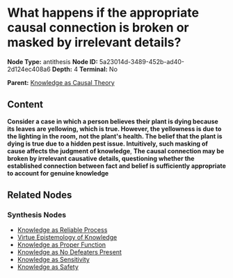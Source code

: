 # What happens if the appropriate causal connection is broken or masked by irrelevant details?

**Node Type:** antithesis
**Node ID:** 5a23014d-3489-452b-ad40-2d124ec408a6
**Depth:** 4
**Terminal:** No

**Parent:** [Knowledge as Causal Theory](knowledge-as-causal-theory-synthesis-ef5b6ea1-40ae-46a4-9ee9-71bda50bd67a.md)

## Content

**Consider a case in which a person believes their plant is dying because its leaves are yellowing, which is true. However, the yellowness is due to the lighting in the room, not the plant's health. The belief that the plant is dying is true due to a hidden pest issue. Intuitively, such masking of cause affects the judgment of knowledge**, **The causal connection may be broken by irrelevant causative details, questioning whether the established connection between fact and belief is sufficiently appropriate to account for genuine knowledge**

## Related Nodes

### Synthesis Nodes

- [Knowledge as Reliable Process](knowledge-as-reliable-process-synthesis-9b24fb83-0e6c-4df5-895b-5fdf0fea65ac.md)
- [Virtue Epistemology of Knowledge](virtue-epistemology-of-knowledge-synthesis-9875c091-2e95-4b81-80e0-576938f12792.md)
- [Knowledge as Proper Function](knowledge-as-proper-function-synthesis-43426166-fcae-4826-ae13-bbc716682f66.md)
- [Knowledge as No Defeaters Present](knowledge-as-no-defeaters-present-synthesis-e8902a9a-ae4c-4aac-bb99-1ecc1c751072.md)
- [Knowledge as Sensitivity](knowledge-as-sensitivity-synthesis-5c6d06b2-062a-43f1-a95b-2aa98f09327b.md)
- [Knowledge as Safety](knowledge-as-safety-synthesis-297044b7-f913-4546-80aa-59ab88fc2986.md)
